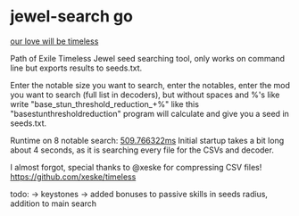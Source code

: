 # jewel-search go
[our love will be timeless](https://www.youtube.com/watch?v=HxXsnFTVR6M)

 Path of Exile Timeless Jewel seed searching tool, only works on command line but exports results to seeds.txt.

Enter the notable size you want to search, enter the notables, enter the mod you want to search (full list in decoders), but without spaces and %'s like write "base_stun_threshold_reduction_+%" like this "basestunthresholdreduction" program will calculate and give you a seed in seeds.txt.


Runtime on 8 notable search: [509.766322ms](https://pastebinp.com/Hrmby2O4VxxgsKdtdsov7A#eSGAyoH3XdHobZ1S4FU211nTs3dK3izOItyX8uCRqy0=)
Initial startup takes a bit long about 4 seconds, as it is searching every file for the CSVs and decoder.

I almost forgot, special thanks to @xeske for compressing CSV files! 
https://github.com/xeske/timeless

todo:
-> keystones
-> added bonuses to passive skills in seeds radius, addition to main search
